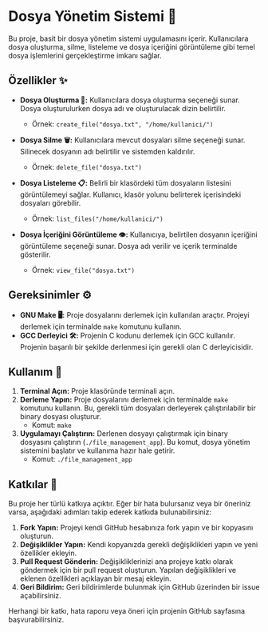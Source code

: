 # Dosya Yönetim Sistemi 📁

Bu proje, basit bir dosya yönetim sistemi uygulamasını içerir. Kullanıcılara dosya oluşturma, silme, listeleme ve dosya içeriğini görüntüleme gibi temel dosya işlemlerini gerçekleştirme imkanı sağlar. 

## Özellikler ✨

- **Dosya Oluşturma 📂:** Kullanıcılara dosya oluşturma seçeneği sunar. Dosya oluşturulurken dosya adı ve oluşturulacak dizin belirtilir. 
  - Örnek: `create_file("dosya.txt", "/home/kullanici/")`

- **Dosya Silme 🗑️:** Kullanıcılara mevcut dosyaları silme seçeneği sunar. Silinecek dosyanın adı belirtilir ve sistemden kaldırılır.
  - Örnek: `delete_file("dosya.txt")`

- **Dosya Listeleme 📋:** Belirli bir klasördeki tüm dosyaların listesini görüntülemeyi sağlar. Kullanıcı, klasör yolunu belirterek içerisindeki dosyaları görebilir.
  - Örnek: `list_files("/home/kullanici/")`

- **Dosya İçeriğini Görüntüleme 👁️:** Kullanıcıya, belirtilen dosyanın içeriğini görüntüleme seçeneği sunar. Dosya adı verilir ve içerik terminalde gösterilir.
  - Örnek: `view_file("dosya.txt")`

## Gereksinimler ⚙️

- **GNU Make 🖥️:** Proje dosyalarını derlemek için kullanılan araçtır. Projeyi derlemek için terminalde `make` komutunu kullanın.
- **GCC Derleyici 🛠️:** Projenin C kodunu derlemek için GCC kullanılır. Projenin başarılı bir şekilde derlenmesi için gerekli olan C derleyicisidir.

## Kullanım 🚀

1. **Terminal Açın:** Proje klasöründe terminali açın.
2. **Derleme Yapın:** Proje dosyalarını derlemek için terminalde `make` komutunu kullanın. Bu, gerekli tüm dosyaları derleyerek çalıştırılabilir bir binary dosyası oluşturur.
   - Komut: `make`
3. **Uygulamayı Çalıştırın:** Derlenen dosyayı çalıştırmak için binary dosyasını çalıştırın (`./file_management_app`). Bu komut, dosya yönetim sistemini başlatır ve kullanıma hazır hale getirir.
   - Komut: `./file_management_app`

## Katkılar 🤝

Bu proje her türlü katkıya açıktır. Eğer bir hata bulursanız veya bir öneriniz varsa, aşağıdaki adımları takip ederek katkıda bulunabilirsiniz:

1. **Fork Yapın:** Projeyi kendi GitHub hesabınıza fork yapın ve bir kopyasını oluşturun.
2. **Değişiklikler Yapın:** Kendi kopyanızda gerekli değişiklikleri yapın ve yeni özellikler ekleyin.
3. **Pull Request Gönderin:** Değişikliklerinizi ana projeye katkı olarak göndermek için bir pull request oluşturun. Yapılan değişiklikleri ve eklenen özellikleri açıklayan bir mesaj ekleyin.
4. **Geri Bildirim:** Geri bildirimlerde bulunmak için GitHub üzerinden bir issue açabilirsiniz.

Herhangi bir katkı, hata raporu veya öneri için projenin GitHub sayfasına başvurabilirsiniz.
